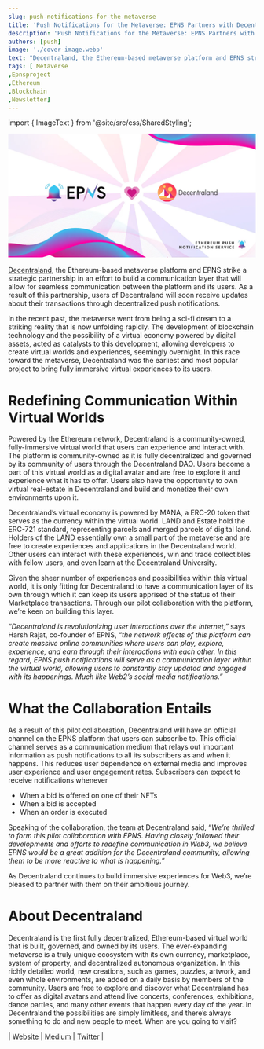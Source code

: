 ```yaml
---
slug: push-notifications-for-the-metaverse
title: 'Push Notifications for the Metaverse: EPNS Partners with Decentraland to Build Its Communication Layer'
description: 'Push Notifications for the Metaverse: EPNS Partners with Decentraland to Build Its Communication Layer'
authors: [push]
image: './cover-image.webp'
text: "Decentraland, the Ethereum-based metaverse platform and EPNS strike a strategic partnership in an effort to build a communication layer that will allow for seamless communication between the platform and its users."
tags: [ Metaverse
,Epnsproject
,Ethereum
,Blockchain
,Newsletter]
---
```

import { ImageText } from '@site/src/css/SharedStyling';

![Cover image of Push Notifications for the Metaverse: EPNS Partners with Decentraland to Build Its Communication Layer](./cover-image.webp)

<!--truncate-->

[Decentraland](http://decentraland.org), the Ethereum-based metaverse platform and EPNS strike a strategic partnership in an effort to build a communication layer that will allow for seamless communication between the platform and its users. As a result of this partnership, users of Decentraland will soon receive updates about their transactions through decentralized push notifications.

In the recent past, the metaverse went from being a sci-fi dream to a striking reality that is now unfolding rapidly. The development of blockchain technology and the possibility of a virtual economy powered by digital assets, acted as catalysts to this development, allowing developers to create virtual worlds and experiences, seemingly overnight. In this race toward the metaverse, Decentraland was the earliest and most popular project to bring fully immersive virtual experiences to its users.

Redefining Communication Within Virtual Worlds
==============================================

Powered by the Ethereum network, Decentraland is a community-owned, fully-immersive virtual world that users can experience and interact with. The platform is community-owned as it is fully decentralized and governed by its community of users through the Decentraland DAO. Users become a part of this virtual world as a digital avatar and are free to explore it and experience what it has to offer. Users also have the opportunity to own virtual real-estate in Decentraland and build and monetize their own environments upon it.

Decentraland’s virtual economy is powered by MANA, a ERC-20 token that serves as the currency within the virtual world. LAND and Estate hold the ERC-721 standard, representing parcels and merged parcels of digital land. Holders of the LAND essentially own a small part of the metaverse and are free to create experiences and applications in the Decentraland world. Other users can interact with these experiences, win and trade collectibles with fellow users, and even learn at the Decentraland University.

Given the sheer number of experiences and possibilities within this virtual world, it is only fitting for Decentraland to have a communication layer of its own through which it can keep its users apprised of the status of their Marketplace transactions. Through our pilot collaboration with the platform, we’re keen on building this layer.

_“Decentraland is revolutionizing user interactions over the internet,”_ says Harsh Rajat, co-founder of EPNS, _“the network effects of this platform can create massive online communities where users can play, explore, experience, and earn through their interactions with each other. In this regard, EPNS push notifications will serve as a communication layer within the virtual world, allowing users to constantly stay updated and engaged with its happenings. Much like Web2’s social media notifications.”_

What the Collaboration Entails
==============================

As a result of this pilot collaboration, Decentraland will have an official channel on the EPNS platform that users can subscribe to. This official channel serves as a communication medium that relays out important information as push notifications to all its subscribers as and when it happens. This reduces user dependence on external media and improves user experience and user engagement rates. Subscribers can expect to receive notifications whenever

*   When a bid is offered on one of their NFTs
*   When a bid is accepted
*   When an order is executed

Speaking of the collaboration, the team at Decentraland said, “_We’re thrilled to form this pilot collaboration with EPNS. Having closely followed their developments and efforts to redefine communication in Web3, we believe EPNS would be a great addition for the Decentraland community, allowing them to be more reactive to what is happening._”

As Decentraland continues to build immersive experiences for Web3, we’re pleased to partner with them on their ambitious journey.

**About Decentraland**
======================

Decentraland is the first fully decentralized, Ethereum-based virtual world that is built, governed, and owned by its users. The ever-expanding metaverse is a truly unique ecosystem with its own currency, marketplace, system of property, and decentralized autonomous organization. In this richly detailed world, new creations, such as games, puzzles, artwork, and even whole environments, are added on a daily basis by members of the community. Users are free to explore and discover what Decentraland has to offer as digital avatars and attend live concerts, conferences, exhibitions, dance parties, and many other events that happen every day of the year. In Decentraland the possibilities are simply limitless, and there’s always something to do and new people to meet. When are you going to visit?

| [Website](https://decentraland.org/) | [Medium](https://medium.com/@decentraland) | [Twitter](https://twitter.com/decentraland?ref_src=twsrc%5Egoogle%7Ctwcamp%5Eserp%7Ctwgr%5Eauthor) |

